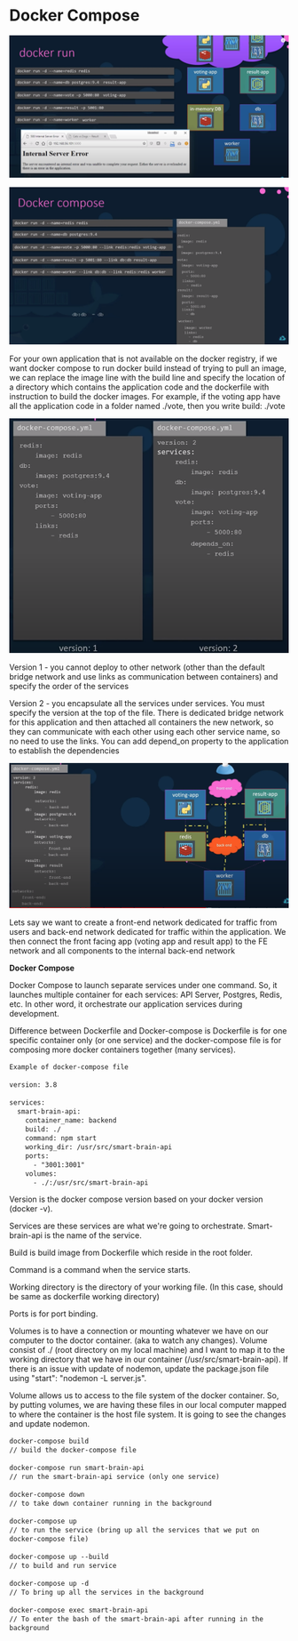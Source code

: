# Docker Compose

![This will not work if we do not link them together](../../.gitbook/assets/1%20%282%29.png)

![Translating docker run command to docker compose](../../.gitbook/assets/2%20%281%29.png)

For your own application that is not available on the docker registry, if we want docker compose to run docker build instead of trying to pull an image, we can replace the image line with the build line and specify the location of a directory which contains the application code and the dockerfile with instruction to build the docker images. For example, if the voting app have all the application code in a folder named ./vote, then you write build: ./vote

![](../../.gitbook/assets/3.png)

Version 1 - you cannot deploy to other network \(other than the default bridge network and use links as communication between containers\) and specify the order of the services

Version 2 - you encapsulate all the services under services. You must specify the version at the top of the file. There is dedicated bridge network for this application and then attached all containers the new network, so they can communicate with each other using each other service name, so no need to use the links. You can add depend\_on property to the application to establish the dependencies

![](../../.gitbook/assets/4.png)

Lets say we want to create a front-end network dedicated for traffic from users and back-end network dedicated for traffic within the application. We then connect the front facing app \(voting app and result app\) to the FE network and all components to the internal back-end network

**Docker Compose**

Docker Compose to launch separate services under one command. So, it launches multiple container for each services: API Server, Postgres, Redis, etc. In other word, it orchestrate our application services during development.

Difference between Dockerfile and Docker-compose is Dockerfile is for one specific container only \(or one service\) and the docker-compose file is for composing more docker containers together \(many services\).

```text
Example of docker-compose file

version: 3.8

services:
  smart-brain-api:
    container_name: backend
    build: ./
    command: npm start
    working_dir: /usr/src/smart-brain-api
    ports:
      - "3001:3001"
    volumes:
      - ./:/usr/src/smart-brain-api
```

Version is the docker compose version based on your docker version \(docker -v\).

Services are these services are what we're going to orchestrate. Smart-brain-api is the name of the service.

Build is build image from Dockerfile which reside in the root folder.

Command is a command when the service starts.

Working directory is the directory of your working file. \(In this case, should be same as dockerfile working directory\)

Ports is for port binding.

Volumes is to have a connection or mounting whatever we have on our computer to the doctor container. \(aka to watch any changes\). Volume consist of ./ \(root directory on my local machine\) and I want to map it to the working directory that we have in our container \(/usr/src/smart-brain-api\). If there is an issue with update of nodemon, update the package.json file using "start": "nodemon -L server.js".

Volume allows us to access to the file system of the docker container. So, by putting volumes, we are having these files in our local computer mapped to where the container is the host file system. It is going to see the changes and update nodemon.

```text
docker-compose build
// build the docker-compose file

docker-compose run smart-brain-api
// run the smart-brain-api service (only one service)

docker-compose down
// to take down container running in the background

docker-compose up
// to run the service (bring up all the services that we put on docker-compose file)

docker-compose up --build
// to build and run service

docker-compose up -d
// To bring up all the services in the background

docker-compose exec smart-brain-api
// To enter the bash of the smart-brain-api after running in the background
```



